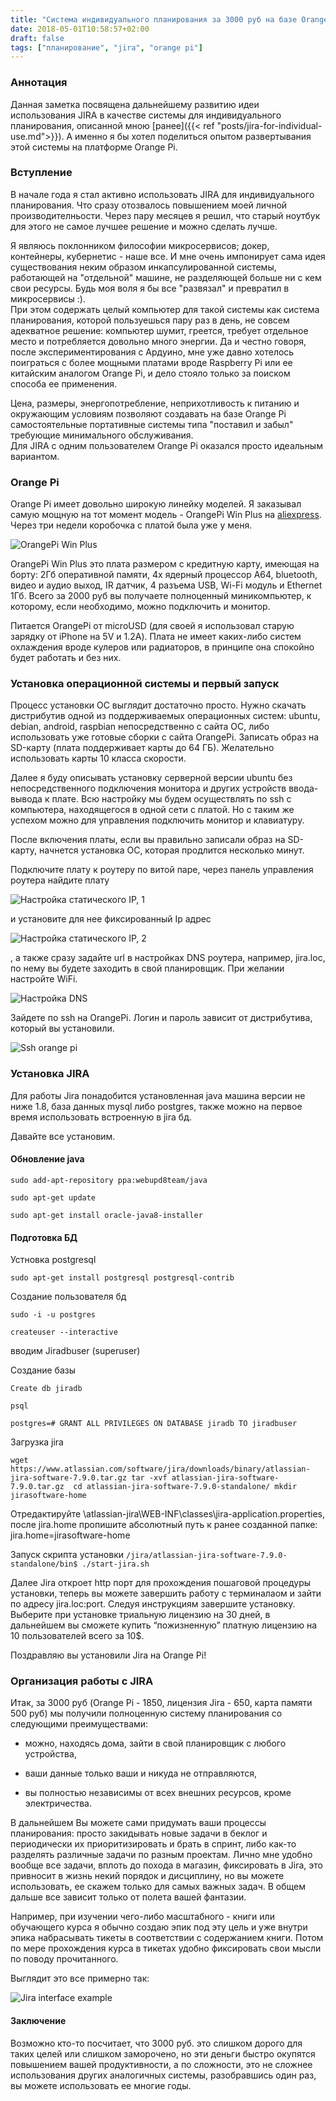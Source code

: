 ```yaml
---
title: "Система индивидуального планирования за 3000 руб на базе Orange Pi и Jira"
date: 2018-05-01T10:58:57+02:00
draft: false
tags: ["планирование", "jira", "orange pi"]
---
```


### Аннотация
Данная заметка посвящена дальнейшему развитию идеи использования JIRA в качестве системы для индивидуального планирования, описанной мною [ранее]({{< ref "posts/jira-for-individual-use.md">}}). 
А именно я бы хотел поделиться опытом развертывания этой системы на платформе Orange Pi.

### Вступление
В начале года я стал активно использовать JIRA для индивидуального планирования. 
Что сразу отозвалось повышением моей личной производителньости.
Через пару месяцев я решил, что старый ноутбук для этого не самое лучшее решение и можно сделать лучше. 

Я являюсь поклонником философии микросервисов; докер, контейнеры, кубернетис - наше все. 
И мне очень импонирует сама идея существования неким образом инкапсулированной системы, работающей на "отдельной" машине, не разделяющей больше ни с кем свои ресурсы. 
Будь моя воля я бы все "развязал" и превратил в микросервисы :).  
При этом содержать целый компьютер для такой системы как система планирования, которой пользуешься пару раз в день, не совсем адекватное решение: компьютер шумит, греется, требует отдельное место и потребляется довольно много энергии.
Да и честно говоря, после экспериментирования с Ардуино, мне уже давно хотелось поиграться с более мощными платами вроде Raspberry Pi или ее китайским аналогом Orange Pi, и дело стояло только за поиском способа ее применения. 

Цена, размеры, энергопотребление, неприхотливость к питанию и окружающим условиям позволяют создавать на базе Orange Pi самостоятельные портативные системы типа "поставил и забыл" требующие минимального обслуживания.   
Для JIRA с одним пользователем Orange Pi оказался просто идеальным вариантом. 


### Orange Pi
Orange Pi имеет довольно широкую линейку моделей.
Я заказывал самую мощную на тот момент модель - OrangePi Win Plus на [aliexpress](https://ru.aliexpress.com/item/Orange-Pi-Win-Plus-Development-Board-A64-Quad-core-Support-linux-and-android-Beyond-Raspberry-Pi/32803012893.html?spm=a2g0s.9042311.0.0.3ZdvMD). 
Через три недели коробочка с платой была уже у меня.  


![OrangePi Win Plus](/static/orangePi.jpg) 

OrangePi Win Plus  это плата размером с кредитную карту, имеющая на борту: 2Гб оперативной памяти, 4х ядерный процессор A64, bluetooth, видео и аудио выход, IR датчик, 4 разъема USB,  Wi-Fi модуль и  Ethernet 1Гб. 
Всего за 2000 руб вы получаете полноценный миникомпьютер, к которому, если необходимо, можно подключить и монитор.  

Питается OrangePi от microUSD (для своей я использовал старую зарядку от iPhone на 5V и 1.2А). 
Плата не имеет каких-либо систем охлаждения вроде кулеров или радиаторов, в принципе она спокойно будет работать и без них.


### Установка операционной системы и первый запуск
Процесс установки ОС выглядит достаточно просто. 
Нужно скачать дистрибутив одной из поддерживаемых операционных систем: ubuntu, debian, android, raspbian непосредственно с сайта ОС, либо использовать уже готовые сборки с сайта OrangePi. 
Записать образ на SD-карту (плата поддерживает карты до 64 ГБ). 
Желательно использовать карты 10 класса скорости. 

Далее я буду описывать установку серверной версии ubuntu без непосредственного подключения монитора и других устройств ввода-вывода к плате. 
Всю настройку мы будем осуществлять по ssh с компьютера, находящегося в одной сети с платой. 
Но с таким же успехом можно для управления подключить монитор и клавиатуру.

После включения платы, если вы правильно записали образ на SD-карту, начнется установка ОС, которая продлится несколько минут.  

Подключите плату к роутеру по витой паре, через панель управления роутера найдите плату 

![Настройка статического IP, 1](/static/router1.jpg) 

и установите для нее фиксированный Ip адрес

![Настройка статического IP, 2](/static/router2.jpg) 

, а также сразу задайте url в настройках DNS роутера, например, jira.loc, по нему вы будете заходить в свой планировщик. 
При желании настройте WiFi.

![Настройка DNS](/static/router3.jpg) 


Зайдете по ssh на OrangePi. 
Логин и пароль зависит от дистрибутива, который вы установили.

![Ssh orange pi](/static/terminal.jpg) 


### Установка JIRA
Для работы Jira понадобится установленная java машина версии не ниже 1.8, база данных mysql либо postgres, также можно на первое время использовать встроенную в jira бд.


Давайте все установим.

#### Обновление java

`sudo add-apt-repository ppa:webupd8team/java`

`sudo apt-get update`

`sudo apt-get install oracle-java8-installer`


#### Подготовка БД

Устновка postgresql

`sudo apt-get install postgresql postgresql-contrib`


Создание пользователя бд

`sudo -i -u postgres`

`createuser --interactive`

вводим Jiradbuser (superuser)


Создание базы

`Create db jiradb`

`psql`

`postgres=# GRANT ALL PRIVILEGES ON DATABASE jiradb TO jiradbuser`


Загрузка jira

`wget https://www.atlassian.com/software/jira/downloads/binary/atlassian-jira-software-7.9.0.tar.gz
 tar -xvf atlassian-jira-software-7.9.0.tar.gz 
 cd atlassian-jira-software-7.9.0-standalone/
 mkdir jirasoftware-home`

Отредактируйте  <installation-directory>\atlassian-jira\WEB-INF\classes\jira-application.properties, после jira.home пропишите абсолютный путь к ранее созданной папке:
jira.home=jirasoftware-home

Запуск скрипта установки
`/jira/atlassian-jira-software-7.9.0-standalone/bin$ ./start-jira.sh `


Далее Jira откроет http порт для прохождения пошаговой процедуры установки, теперь вы можете завершить работу с терминалаом и зайти по адресу jira.loc:port. 
Следуя инструкциям завершите установку. 
Выберите при установке триальную лицензию на 30 дней, в дальнейшем вы сможете купить “пожизненную” платную лицензию на 10 пользователей всего за 10$.

Поздравляю вы установили Jira на Orange Pi! 


### Организация работы с JIRA
Итак, за 3000 руб (Orange Pi - 1850, лицензия Jira - 650, карта памяти 500 руб) мы получили полноценную систему планирования со следующими преимуществами:
 
 - можно, находясь дома, зайти в свой планировщик с любого устройства,
 
 - ваши данные только ваши и никуда не отправляются, 
 
 - вы полностью независимы от всех внешних ресурсов, кроме электричества.


В дальнейшем Вы можете сами придумать ваши процессы планирования: просто закидывать новые задачи в беклог и периодически их приоритизировать и брать в спринт, либо как-то разделять различные задачи по разным проектам. 
Лично мне удобно вообще все задачи, вплоть до похода в магазин, фиксировать в Jira, это привносит в жизнь некий порядок и дисциплину, но вы можете использовать, ее скажем  только для самых важных задач. 
В общем дальше все зависит только от полета вашей фантазии.


Например, при изучении чего-либо масштабного - книги или обучающего курса я обычно создаю эпик под эту цель и уже внутри эпика набрасывать тикеты в соответствии с содержанием книги. 
Потом по мере прохождения курса в тикетах удобно фиксировать свои мысли по поводу прочитанного. 

Выглядит это все примерно так:

![Jira interface example](/static/jira2.jpg) 

#### Заключение

Возможно кто-то посчитает, что 3000 руб. это слишком дорого для таких целей или слишком заморочено, но эти деньги быстро окупятся повышением вашей продуктивности, а по сложности, это не сложнее использования других аналогичных системы, разобравшись один раз, вы можете использовать ее многие годы.
